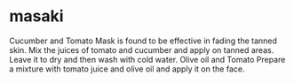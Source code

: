 # masaki
Cucumber and Tomato Mask is found to be effective in fading the tanned skin. Mix the juices of tomato and cucumber and apply on tanned areas. Leave it to dry and then wash with cold water. Olive oil and Tomato Prepare a mixture with tomato juice and olive oil and apply it on the face.

